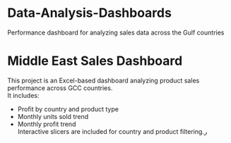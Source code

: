 # Data-Analysis-Dashboards
Performance dashboard for analyzing sales data across the Gulf countries
# Middle East Sales Dashboard
This project is an Excel-based dashboard analyzing product sales performance across GCC countries.  
It includes:
- Profit by country and product type  
- Monthly units sold trend  
- Monthly profit trend  
Interactive slicers are included for country and product filtering.ر
